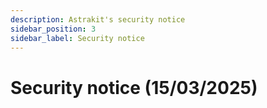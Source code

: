 ```yaml
---
description: Astrakit's security notice
sidebar_position: 3
sidebar_label: Security notice
---
```

# Security notice (15/03/2025)
